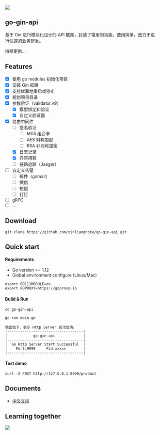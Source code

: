 ![](https://github.com/xinliangnote/Go/blob/master/03-go-gin-api%20%5B%E6%96%87%E6%A1%A3%5D/images/go-gin-api-logo.png)

## go-gin-api

基于 Gin 进行模块化设计的 API 框架，封装了常用的功能，使用简单，致力于进行快速的业务研发。

持续更新... 

## Features

- [x] 使用 go modules 初始化项目
- [x] 安装 Gin 框架
- [x] 支持优雅地重启或停止
- [x] 规划项目目录
- [x] 参数验证（validator.v9）
    - [x] 模型绑定和验证
    - [x] 自定义验证器
- [x] 路由中间件
    - [ ] 签名验证
        - [ ] MD5 组合拳
        - [ ] AES 对称加密
        - [ ] RSA 非对称加密
    - [x] 日志记录
    - [x] 异常捕获
    - [ ] 链路追踪（Jaeger）
- [ ] 自定义告警
    - [ ] 邮件（gomail）
    - [ ] 微信
    - [ ] 短信
    - [ ] 钉钉
- [ ] gRPC
- [ ] ...

## Download

```
git clone https://github.com/xinliangnote/go-gin-api.git
```

## Quick start

#### Requirements

- Go version >= 1.12
- Global environment configure (Linux/Mac)

```
export GO111MODULE=on
export GOPROXY=https://goproxy.io
```

#### Build & Run

```
cd go-gin-api

go run main.go

输出如下，表示 Http Server 启动成功。
|-----------------------------------|
|            go-gin-api             |
|-----------------------------------|
|  Go Http Server Start Successful  |
|    Port:9999     Pid:xxxxx        |
|-----------------------------------|
```

#### Test demo

```
curl -X POST http://127.0.0.1:9999/product
```

## Documents

- [中文文档](https://github.com/xinliangnote/Go/tree/master/03-go-gin-api%20%5B文档%5D/)

## Learning together

![](https://github.com/xinliangnote/Go/blob/master/00-基础语法/images/qr.jpg)

